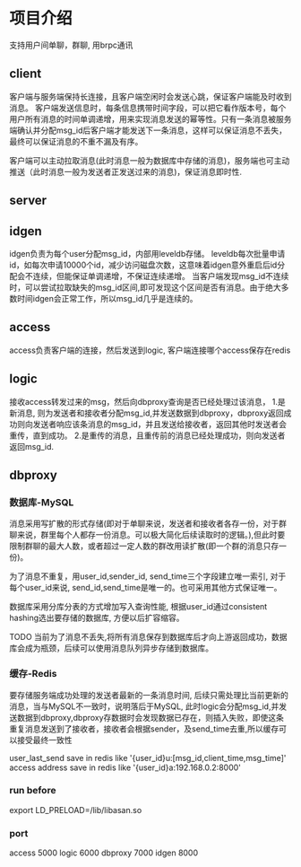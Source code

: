 
# 项目介绍

支持用户间单聊，群聊, 用brpc通讯

## client

客户端与服务端保持长连接，且客户端空闲时会发送心跳，保证客户端能及时收到消息。
客户端发送信息时，每条信息携带时间字段，可以把它看作版本号，每个用户所有消息的时间单调递增，用来实现消息发送的幂等性。只有一条消息被服务端确认并分配msg_id后客户端才能发送下一条消息，这样可以保证消息不丢失，最终可以保证消息的不重不漏及有序。

客户端可以主动拉取消息(此时消息一般为数据库中存储的消息)，服务端也可主动推送（此时消息一般为发送者正发送过来的消息)，保证消息即时性.

## server

## idgen

idgen负责为每个user分配msg_id，内部用leveldb存储。
leveldb每次批量申请id，如每次申请10000个id，减少访问磁盘次数，这意味着idgen意外重启后id分配会不连续，但能保证单调递增，不保证连续递增。
当客户端发现msg_id不连续时，可以尝试拉取缺失的msg_id区间,即可发现这个区间是否有消息。由于绝大多数时间idgen会正常工作，所以msg_id几乎是连续的。

## access

access负责客户端的连接，然后发送到logic, 客户端连接哪个access保存在redis

## logic

接收access转发过来的msg，然后向dbproxy查询是否已经处理过该消息，
1.是新消息, 则为发送者和接收者分配msg_id,并发送数据到dbproxy，dbproxy返回成功则向发送者响应该条消息的msg_id，并且发送给接收者，返回其他时发送者会重传，直到成功。
2.是重传的消息，且重传前的消息已经处理成功，则向发送者返回msg_id.

## dbproxy

### 数据库-MySQL
消息采用写扩散的形式存储(即对于单聊来说，发送者和接收者各存一份，对于群聊来说，群里每个人都存一份消息。可以极大简化后续读取时的逻辑。),但此时要限制群聊的最大人数，或者超过一定人数的群改用读扩散(即一个群的消息只存一份)。

为了消息不重复，用user_id,sender_id, send_time三个字段建立唯一索引, 对于每个user_id来说, send_id,send_time是唯一的。也可采用其他方式保证唯一。

数据库采用分库分表的方式增加写入查询性能, 根据user_id通过consistent hashing选出要存储的数据库, 方便以后扩容缩容。


TODO 当前为了消息不丢失,将所有消息保存到数据库后才向上游返回成功，数据库会成为瓶颈，后续可以使用消息队列异步存储到数据库。


### 缓存-Redis

要存储服务端成功处理的发送者最新的一条消息时间, 后续只需处理比当前更新的消息，当与MySQL不一致时，说明落后于MySQL, 此时logic会分配msg_id,并发送数据到dbproxy,dbproxy存数据时会发现数据已存在，则插入失败，即使这条重复消息发送到了接收者，接收者会根据sender，及send_time去重,所以缓存可以接受最终一致性

user_last_send save in redis like '{user_id}u:[msg_id,client_time,msg_time]'
access address save in redis like '{user_id}a:192.168.0.2:8000'

### run before
export LD_PRELOAD=/lib/libasan.so


### port
access 5000
logic 6000
dbproxy 7000
idgen 8000
